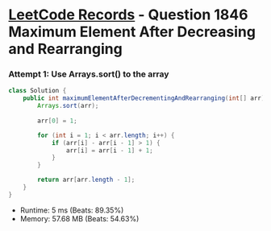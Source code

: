 # [LeetCode Records](../../README.md) - Question 1846 Maximum Element After Decreasing and Rearranging

### Attempt 1: Use Arrays.sort() to the array
```java
class Solution {
    public int maximumElementAfterDecrementingAndRearranging(int[] arr) {
        Arrays.sort(arr);
        
        arr[0] = 1;

        for (int i = 1; i < arr.length; i++) {
            if (arr[i] - arr[i - 1] > 1) {
                arr[i] = arr[i - 1] + 1;
            }
        }

        return arr[arr.length - 1];
    }
}
```
- Runtime: 5 ms (Beats: 89.35%)
- Memory: 57.68 MB (Beats: 54.63%)

<br>
